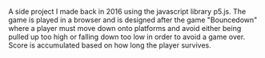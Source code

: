 A side project I made back in 2016 using the javascript library p5.js. The game is played in a browser and is designed after the game "Bouncedown" where a player must move down onto platforms and avoid either being pulled up too high or falling down too low in order to avoid a game over. Score is accumulated based on how long the player survives.
